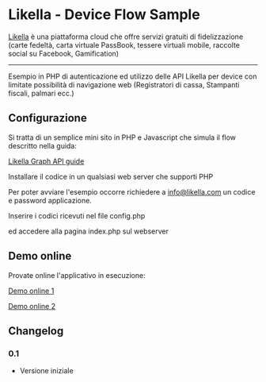 Likella - Device Flow Sample 
=========

[Likella](http://likella.com) è una piattaforma cloud che offre servizi gratuiti di fidelizzazione 
(carte fedeltà, carta virtuale PassBook, tessere virtuali mobile, raccolte social su Facebook, Gamification)

----

Esempio in PHP di autenticazione ed utilizzo delle API Likella per device con limitate possibilità
di navigazione web (Registratori di cassa, Stampanti fiscali, palmari ecc.)

Configurazione
----

Si tratta di un semplice mini sito in PHP e Javascript che simula il flow  descritto nella guida:

[Likella Graph API guide](https://graph.likella.com/guide/OAuth2Device.html)

Installare il codice in un qualsiasi web server che supporti PHP

Per poter avviare l'esempio occorre richiedere a info@likella.com un codice e password applicazione.

Inserire i codici ricevuti nel file config.php

ed accedere alla pagina index.php sul webserver

Demo online
----

Provate online l'applicativo in esecuzione:

[Demo online 1](http://about.likella.com/apidevice/) 

[Demo online 2](http://about.likella.com/ita/Developer/API-Likella/Device-Flow)


Changelog
---------

### 0.1 ###

 * Versione iniziale


